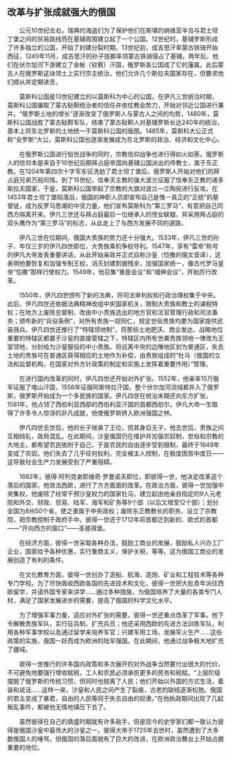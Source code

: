 ## 改革与扩张成就强大的俄国

　　公元10世纪左右，瑞典的海盗们为了保护他们在斯堪的纳维亚半岛与君士坦丁堡之间的贸易路线而在基辅周围建立起了一个公国。12世纪时，基辅罗斯形成了许多独立的公国，开始了封建分裂时期。13世纪初，成吉思汗率蒙古铁骑开始西征，1240年11月，成吉思汗的孙子拔都率领蒙古铁骑侵占了基辅，两年后，他们在伏尔加河下游建立了金帐（钦察）汗国，俄罗斯各公国成了它的藩属。此后蒙古人在俄罗斯这块领土上实行宗主统治，他们允许几个斯拉夫国家存在，但要求他们顺从并定期进贡。

　　莫斯科公国是13世纪建立的以莫斯科为中心的公国，在伊凡三世统治时期，莫斯科公国骗取了蒙古鞑靼统治者的信任并依仗教会势力，开始对邻近公国进行兼并。“俄罗斯土地的增长”逐渐改变了俄罗斯人与蒙古人之间的均势，1480年，莫斯科公国战胜了蒙古鞑靼军队，结束了蒙古鞑靼人对基辅罗斯长达240年的统治，基本上将东北罗斯的土地统一于莫斯科公国的版图。1485年，莫斯科大公正式称“全罗斯”大公，莫斯科公国也逐渐发展成为东北罗斯的政治、经济和文化中心。

　　在俄罗斯公国进行俗世战争的同时，宗教信仰战争也进行得如火如荼。俄罗斯人的信仰本是来自于10世纪后期拜占庭帝国向基辅公国派出的传教士，属于东正教。在1204年第四次十字军东征洗劫了君士坦丁堡后，俄罗斯人开始对他们的拜占庭兄弟万般同情。到了15世纪，信奉天主教的强大波兰征服了信奉东正教的诸多斯拉夫国家，于是，莫斯科公国举起了宗教的大旗对波兰—立陶宛进行反攻。在1453年君士坦丁堡陷落后，俄国的神职人员即宣布自己是惟一真正的“正统”的基督徒，成为反罗马思潮的中坚力量，他们宣布莫斯科为“第三罗马”，有意把自己同西方隔离开来。伊凡三世还与拜占庭最后一位继承人的侄女联姻，并采用拜占庭的双头鹰作为“第三罗马”的标志，从此走上了与西方发展不同的道路。

　　伊凡三世在位期间，俄国大贵族的势力还十分强大。1533年，伊凡三世的孙子、年仅三岁的伊凡四世即位，大贵族乘机争权夺利。1547年，享有“雷帝”称号的伊凡大帝发表重要讲话，从此开始亲政并正式自称沙皇（恺撒的俄文音译），这表明他要恢复和加强专制王权，消灭封建割据残余，加强国家统一，像古代罗马皇帝“恺撒”那样行使权力。1549年，他召集“重臣会议”和“缙绅会议”，开始厉行改革。

　　1550年，伊凡四世颁布了新的法典，将司法审判权和行政治理权集于中央。此后，伊凡四世还依据法典精神改组中央国家机关，限制大贵族和教士的课税特权；在地方上废除总督制，改由中小贵族选出的地方官和法官管理行政和司法事务；颁布新的“兵役条例”，对所有贵族一视同仁，规定世俗贵族均要为国家提供武装骑兵。伊凡四世还推行了“特辖领地制”，将那些土地肥沃、商业发达、战略地位重要的特辖区都置于沙皇的直接管辖之下，特辖区内所有世袭贵族领地一律改为王室领地，分封给为沙皇服役的中小贵族。将远离中央的边陲地区划为普通区，失去土地的贵族可在普通区获得相应的土地作为补偿，由贵族组成的“杜马（俄国的立法和监督机构，在国家对外方针政策的制定和实施上发挥着重要作用）”管理。

　　在进行国内改革的同时，伊凡四世还开始对外扩张。1552年，他亲率15万俄军征服了喀山汗国，1556年征服阿斯特拉汗国，整个伏尔加河流域都并入了俄罗斯，俄罗斯开始成为一个多民族的国家。伊凡四世在统治末期还向东方扩张，1581年，他占领了西伯利亚西部的西伯利亚汗国的首都西伯尔。伊凡大帝一生取得了许多令人惊讶的非凡成就，他使俄罗斯挤入欧洲强国之林。

　　伊凡四世去世后，他的长子继承了王位，但其身后无子，他去世后，贵族之间互相倾轧，政局混乱。在此期间，沙皇俄国仍在维护并加强农奴制，世俗和宗教的大地主，都希望农民依附于自己，于是农民的自由逐步受到限制，最终于1649年变成了农奴。他们失去了几乎任何权利，完全被主人控制，在极度困苦中度日——这导致社会生产力发展受到了严重阻碍。

　　1682年，彼得·阿列克谢耶维奇·罗曼诺夫即位，即彼得一世，他决定改革这个落后的国家，他效法西欧，进行了方方面面的改革。在政治方面，彼得一世加强中央集权，他废除了经常干预沙皇权力的国家杜马，建立起由他亲自指定的9人元老院和外交、财政、贸易、陆军、海军和矿务等9个部（以后又增至12个部）；划分全国为8州50个省，使之隶属于中央政权；废除东正教教长的职务，设立了宗教院，把宗教控制于政府手中。彼得一世还于1712年将首都迁到新的、欧式的首都——“开向西方的窗口”——圣彼得堡。

　　在经济方面，彼得一世采取各种办法，鼓励工商业的发展，鼓励私人兴办工厂企业，国家给予各种优惠，实行重商主义，保护关税，等等。这为俄国工商业的发展创造了有利的条件。

　　在文化教育方面，彼得一世创办了造船、航海、造炮、矿业和工程技术等各种专门学校。为了尽快吸收西欧各国的先进技术和文化，彼得一世把大批青年派往西欧留学，并请外国专家来讲学……通过多种措施，为俄国培养了大量的各类专门人材，满足了国家发展进步的需要，提高了俄国的科学文化水平。

　　为了增强军事力量，适应对外扩张的需要，彼得一世还重点改革了军事。他下令解散贵族军队，实行征兵制，扩充兵员；他还采用西欧的先进方法训练军队，利用各种军事学校以及通过留学来培养军官；兴建军用工场，发展军火生产……这些政策的实施，俄国一跃而成为欧洲的陆军强国。在此期间，他通过战争极大地扩充了疆域。

　　彼得一世推行的许多国内政策和多次展开的对外战争当然要付出很大的代价，不可避免地要强行增收赋税，工人和农民必须承担更多的劳务和税赋。“上层阶级摆脱了俄罗斯的传统习惯，但同时也脱离了人民；他们开始以外国的方式生活，着装和说话……这样一来，沙皇和人民之间产生了裂痕，古老的联结逐渐松弛。俄国的君主变成了暴君，自由的人民等同于失去自由的奴隶。”在他执政期间出现了几起叛乱事件，都被他无情地镇压下去了。

　　虽然彼得在自己的鼎盛时期就有许多敌手，但是现今的史学家们都一致认为彼得是俄国沙皇中最伟大的沙皇之一。彼得大帝于1725年去世时，虽然遭到了大多数俄国人的唾骂，但俄国的落后面貌有了巨大的改进，在欧洲政治舞台上开始占据重要的地位。
